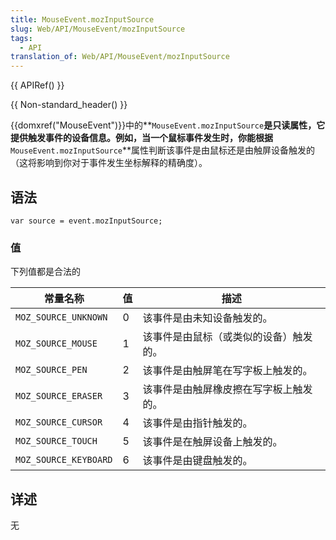 ```yaml
---
title: MouseEvent.mozInputSource
slug: Web/API/MouseEvent/mozInputSource
tags:
  - API
translation_of: Web/API/MouseEvent/mozInputSource
---
```

{{ APIRef() }}

{{ Non-standard_header() }}

{{domxref("MouseEvent")}}中的**`MouseEvent.mozInputSource`**是只读属性，它提供触发事件的设备信息。例如，当一个鼠标事件发生时，你能根据**`MouseEvent.mozInputSource`**属性判断该事件是由鼠标还是由触屏设备触发的（这将影响到你对于事件发生坐标解释的精确度）。

## 语法

```plain
var source = event.mozInputSource;
```

### 值

下列值都是合法的

| 常量名称              | 值  | 描述                                   |
| --------------------- | --- | -------------------------------------- |
| `MOZ_SOURCE_UNKNOWN`  | 0   | 该事件是由未知设备触发的。             |
| `MOZ_SOURCE_MOUSE`    | 1   | 该事件是由鼠标（或类似的设备）触发的。 |
| `MOZ_SOURCE_PEN`      | 2   | 该事件是由触屏笔在写字板上触发的。     |
| `MOZ_SOURCE_ERASER`   | 3   | 该事件是由触屏橡皮擦在写字板上触发的。 |
| `MOZ_SOURCE_CURSOR`   | 4   | 该事件是由指针触发的。                 |
| `MOZ_SOURCE_TOUCH`    | 5   | 该事件是在触屏设备上触发的。           |
| `MOZ_SOURCE_KEYBOARD` | 6   | 该事件是由键盘触发的。                 |

## 详述

无
